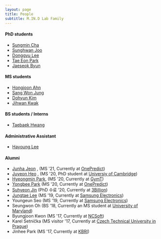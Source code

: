 ```yaml
---
layout: page
title: People
subtitle: M.IN.D Lab Family
---
```


#### PhD students

* [Sungmin Cha](https://sites.google.com/view/sungmin-cha/) 
* [Sunghwan Joo](https://sites.google.com/view/sunghwanjoo/) 
* [Donggyu Lee](https://sites.google.com/view/dqlee) 
* [Tae Eon Park](https://sites.google.com/view/taeeon) 
* [Jaeseok Byun](https://sites.google.com/view/jaeseokbyun) 

#### MS students

* [Hongjoon Ahn](https://sites.google.com/view/hongjoon-ahn)  
* [Sang Won Jung](https://sites.google.com/view/sangwon-jung)
* [Dohyun Kim](https://sites.google.com/view/dokim/)
* [Jihwan Kwak](https://sites.google.com/view/kkwakzi)

#### BS students / Interns

* [Taebaek Hwang]()  

#### Administrative Assistant

* [Hayoung Lee](hazero@snu.ac.kr)


#### Alumni

* [Junha Jeon](https://sites.google.com/view/junhajeon) , (MS '21, Currently at [OnePredict](http://onepredict.ai))
* [Juyeon Heo](https://sites.google.com/view/juyeonheo/) , (MS '20, PhD student at [Universiy of Cambridge](http://mlg.eng.cam.ac.uk/))
* [Hyeongmin Park](https://sites.google.com/view/hyeongminpark/), (MS '20, Currently at [GymT](https://www.tlabstudio.com/))   
* [Yongbee Park](https://sites.google.com/view/yongbeepark/) (MS '20, Currently at [OnePredict](http://onepredict.ai))
* [Suhyeon Jin]() (PhD 수료 '20, Currently at [3Billion](https://www.3billion.io/))
* [Jungtae Lee](https://jungtae9lee.github.io/about/) (MS '19, Currently at [Samsung Electronics](http://www.samsung.com))
* Youngeun Seo (MS '19, Currently at [Samsung Electronics](http://www.samsung.com))
* Seungwon Oh (BS '18, Currently an MS student at [University of Maryland](https://www.umd.edu/))
* Byungjoon Kwon (MS '17, Currently at [NCSoft](http://kr.ncsoft.com/korean/))
* Karel Setnička (MS visitor '17, Currently at [Czech Technical University in Prague](https://www.cvut.cz/en))
* Jinhee Park (MS '17, Currently at [KBRI](http://www.kbri.re.kr/new/pages_eng/main/))

